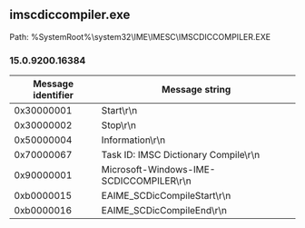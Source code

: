 ## imscdiccompiler.exe

Path: %SystemRoot%\system32\IME\IMESC\IMSCDICCOMPILER.EXE

### 15.0.9200.16384

Message identifier | Message string
--- | ---
0x30000001 | Start\r\n
0x30000002 | Stop\r\n
0x50000004 | Information\r\n
0x70000067 | Task ID: IMSC Dictionary Compile\r\n
0x90000001 | Microsoft-Windows-IME-SCDICCOMPILER\r\n
0xb0000015 | EAIME_SCDicCompileStart\r\n
0xb0000016 | EAIME_SCDicCompileEnd\r\n
